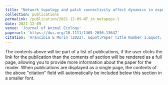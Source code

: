 ```yaml
---
title: "Network topology and patch connectivity affect dynamics in experimental and model metapopulations"
collection: publications
permalink: /publication/2021-12-09-NT_in_metapops-1
date: 2021-12-09
venue: 'Journal of Animal Ecology'
paperurl: 'https://doi.org/10.1111/1365-2656.13647'
citation: 'Arancibia & Morin (2022). &quot;Paper Title Number 1.&quot; <i>Journal 1</i>. 1(1).'
---
```


The contents above will be part of a list of publications, if the user clicks the link for the publication than the contents of section will be rendered as a full page, allowing you to provide more information about the paper for the reader. When publications are displayed as a single page, the contents of the above "citation" field will automatically be included below this section in a smaller font.
